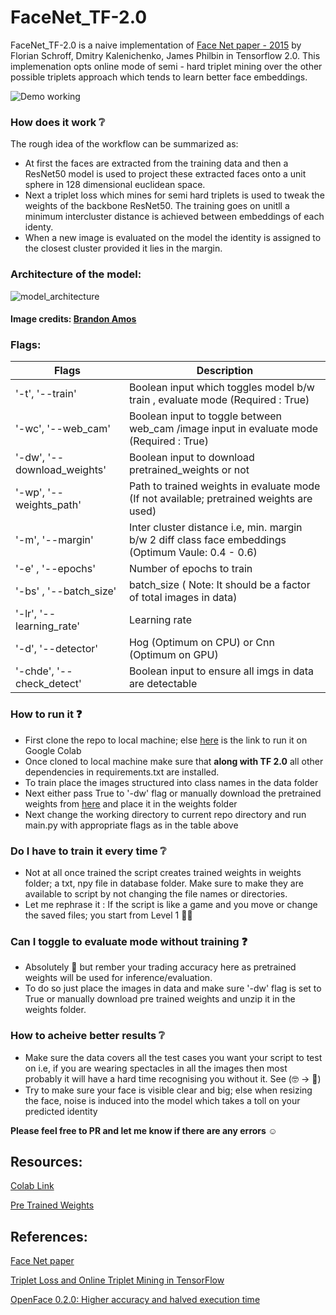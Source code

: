 # FaceNet_TF-2.0
FaceNet_TF-2.0 is a naive implementation of [Face Net paper - 2015](https://arxiv.org/abs/1503.03832) by Florian Schroff, Dmitry Kalenichenko, James Philbin in Tensorflow 2.0. 
This implemenation opts online mode of semi - hard triplet mining over the other possible triplets approach which tends to learn better face embeddings.

![Demo working](/assets/Final-cut.gif)

### How does it work :grey_question:

The rough idea of the workflow can be summarized as:

- At first the faces are extracted from the training data and then a ResNet50 model is used to project these extracted faces onto a unit sphere in 128 dimensional euclidean 
space. 
- Next a triplet loss which mines for semi hard triplets is used to tweak the weights of the backbone ResNet50. The training goes on unitll a minimum intercluster distance 
is achieved between embeddings of each identy. 
- When a new image is evaluated on the model the identity is assigned to the closest cluster provided it lies in the margin.

### Architecture of the model:
![model_architecture](http://bamos.github.io/data/2016-01-19/optimization-after.png)

#### Image credits: [Brandon Amos](http://bamos.github.io/2016/01/19/openface-0.2.0/)

### Flags:

Flags | Description
----------- | ------------------
'-t', '--train' | Boolean input which toggles model b/w train , evaluate mode (Required : True)
'-wc', '--web_cam' | Boolean input to toggle between web_cam /image input in evaluate mode (Required : True)
'-dw', '--download_weights' | Boolean input to download pretrained_weights or not
'-wp', '--weights_path' | Path to trained weights in evaluate mode (If not available; pretrained weights are used)
'-m', '--margin' | Inter cluster distance i.e, min. margin b/w 2 diff class face embeddings (Optimum Vaule: 0.4 - 0.6)
'-e' , '--epochs' | Number of epochs to train
'-bs' , '--batch_size' | batch_size ( Note: It should be a factor of total images in data)
'-lr', '--learning_rate' | Learning rate 
'-d', '--detector' | Hog (Optimum on CPU) or Cnn (Optimum on GPU)
'-chde', '--check_detect' | Boolean input to ensure all imgs in data are detectable


### How to run it :question:
- First clone the repo to local machine; else [here](https://colab.research.google.com/drive/15lbTBNEZDsOdbIarumT5QQDdMWtx_96n?usp=sharing) is the link to run it on Google 
Colab 
- Once cloned to local machine make sure that **along with TF 2.0** all other dependencies in requirements.txt are installed.
- To train place the images structured into class names in the data folder
- Next either pass True to '-dw' flag or manually download the pretrained weights from [here](https://drive.google.com/uc?export=download&confirm=tOfl&id=1NYd6cQlewoQiFH71BHeOy2eTsZEvGzLg) and place it in the weights folder
- Next change the working directory to current repo directory and run main.py with appropriate flags as in the table above

### Do I have to train it every time :grey_question:
- Not at all once trained the script creates trained weights in weights folder; a txt, npy file in database folder. Make sure to make they are available to script by not 
changing the file names or directories.
- Let me rephrase it : If the script is like a game and you move or change the saved files; you start from Level 1 :grimacing::sweat_smile:

### Can I toggle to evaluate mode without training :question:
- Absolutely :punch: but rember your trading accuracy here as pretrained weights will be used for inference/evaluation.
- To do so just place the images in data and make sure '-dw' flag is set to True or manually download pre trained weights 
and unzip it in the weights folder.

### How to acheive better results :grey_question:
- Make sure the data covers all the test cases you want your script to test on i.e, if you are wearing spectacles in all the images then most probably it will have a hard 
time recognising you without it. See (:nerd_face: -> :man:)
- Try to make sure your face is visible clear and big; else when resizing the face, noise is induced into the model which takes a toll on your predicted identity

**Please feel free to PR and let me know if there are any errors :relaxed:**
## Resources:

[Colab Link](https://colab.research.google.com/drive/15lbTBNEZDsOdbIarumT5QQDdMWtx_96n?usp=sharing)

[Pre Trained Weights](https://drive.google.com/uc?export=download&confirm=tOfl&id=1NYd6cQlewoQiFH71BHeOy2eTsZEvGzLg)

## References:

[Face Net paper](https://arxiv.org/abs/1503.03832)

[Triplet Loss and Online Triplet Mining in TensorFlow](https://omoindrot.github.io/triplet-loss)

[OpenFace 0.2.0: Higher accuracy and halved execution time](http://bamos.github.io/2016/01/19/openface-0.2.0/)

